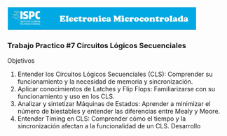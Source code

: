 [![Instituto](../assets/BannerElect.png)](../assets/BannerElect.png)

### Trabajo Practico #7 Circuitos Lógicos Secuenciales

Objetivos
1. Entender los Circuitos Lógicos Secuenciales (CLS): Comprender su funcionamiento y la necesidad de memoria y sincronización.
2. Aplicar conocimientos de Latches y Flip Flops: Familiarizarse con su funcionamiento y uso en los CLS.
3. Analizar y sintetizar Máquinas de Estados: Aprender a minimizar el número de biestables y entender las diferencias entre Mealy y Moore.
4. Entender Timing en CLS: Comprender cómo el tiempo y la sincronización afectan a la funcionalidad de un CLS. Desarrollo

